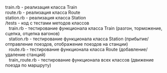 train.rb - реализация класса Train\
route.rb - реализация класса Route\
station.rb - реализация класса Station\
/tests - код с тестами методов классов\
&nbsp;&nbsp;&nbsp;train.rb - тестирование функционала класса Train (разгон, торможение, сцепка, отцепка вагонов)\
&nbsp;&nbsp;&nbsp;station.rb - тестирование функционала класса Station (прибытие/отправление поездов, отображение поездов на станции)\
&nbsp;&nbsp;&nbsp;route.rb - тестирование функционала класса Route (добавление/удаление станций)\
&nbsp;&nbsp;&nbsp;train_route.rb - тестирование функционала всех классов (движение поезда по маршруту)

